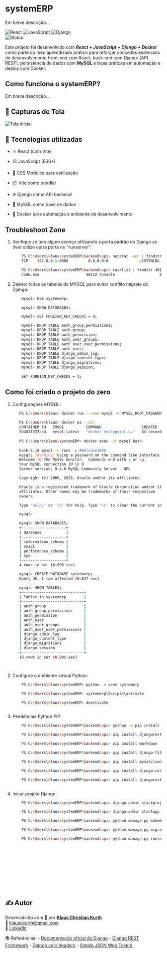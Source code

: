 # systemERP
Em breve descrição...


![React](https://img.shields.io/badge/React-18-blue?logo=react) 
![JavaScript](https://img.shields.io/badge/JavaScript-ES6-yellow?logo=javascript) 
![Django](https://img.shields.io/badge/Django-4.x-green?logo=django)  
![Status](https://img.shields.io/badge/status-em%20desenvolvimento-yellow)


Este projeto foi desenvolvido com ***React + JavaScript + Django + Docker*** como parte do meu aprendizado prático para reforçar conceitos essenciais de desenvolvimento front-end com React, back-end com Django (API REST), persistência de dados com **MySQL** e boas práticas em automação e deploy com Docker.


## Como funciona o systemERP?

Em breve descrição...


## 📸 Capturas de Tela

![Tela inicial](./screenshots/home_page.png)


## 🚀 Tecnologias utilizadas

- ⚛️ React (com Vite)

- 🟨 JavaScript (ES6+)

- 💅 CSS Modules para estilização

- 📦 Vite como bundler

- 🌐 Django como API backend

- 🐬 MySQL como base de dados

- 🐳 Docker para automação e ambiente de desenvolvimento



## Troubleshoot Zone

1. Verifique se tem algum serviço utilizando a porta padrão do Django se tiver utilize outra porta no "runserver":
    ```bash 
        PS C:\Users\klaus\systemERP\backend\api> netstat -aon | findstr :8000
        TCP    127.0.0.1:8000         0.0.0.0:0              LISTENING       40132

        PS C:\Users\klaus\systemERP\backend\api> tasklist | findstr 40132
        Code.exe                     40132 Console                    2    106.364 K


2. Deletar todas as tabelas do MYSQL para evitar conflito migrate do Django:
    ```bash 
        mysql> USE systemerp;

        mysql> SHOW DATABASES;

        mysql> SET FOREIGN_KEY_CHECKS = 0;    

        mysql> DROP TABLE auth_group_permissions;
        mysql> DROP TABLE auth_group;
        mysql> DROP TABLE auth_permission;
        mysql> DROP TABLE auth_user_groups;
        mysql> DROP TABLE auth_user_user_permissions;
        mysql> DROP TABLE auth_user;
        mysql> DROP TABLE django_admin_log;
        mysql> DROP TABLE django_content_type;
        mysql> DROP TABLE django_migrations;
        mysql> DROP TABLE django_session;
       
        SET FOREIGN_KEY_CHECKS = 1;


## Como foi criado o projeto do zero

1. Configurações MYSQL:
     ```bash
        PS C:\Users\klaus> docker run --name mysql -e MYSQL_ROOT_PASSWORD=#Welcome1988 -d -p 3306:3306 mysql:latest
        
        PS C:\Users\klaus> docker ps --all
        CONTAINER ID   IMAGE          COMMAND                  CREATED          STATUS          PORTS                                         NAMES
        5d481f337ac4   mysql:latest   "docker-entrypoint.s…"   33 seconds ago   Up 24 seconds   0.0.0.0:3306->3306/tcp, [::]:3306->3306/tcp   mysql
        
        PS C:\Users\klaus\systemERP> docker exec -it mysql bash
        
        bash-5.1# mysql -u root -p'#Welcome1988' 
        mysql: [Warning] Using a password on the command line interface can be insecure.
        Welcome to the MySQL monitor.  Commands end with ; or \g.
        Your MySQL connection id is 9
        Server version: 9.4.0 MySQL Community Server - GPL

        Copyright (c) 2000, 2025, Oracle and/or its affiliates.

        Oracle is a registered trademark of Oracle Corporation and/or its
        affiliates. Other names may be trademarks of their respective
        owners.

        Type 'help;' or '\h' for help. Type '\c' to clear the current input statement.

        mysql>

        mysql> SHOW DATABASES;
        +--------------------+
        | Database           |
        +--------------------+
        | information_schema |
        | mysql              |
        | performance_schema |
        | sys                |
        +--------------------+
        4 rows in set (0.093 sec)

        mysql> CREATE DATABASE systemerp;
        Query OK, 1 row affected (0.047 sec)

        mysql> SHOW TABLES;
        +----------------------------+
        | Tables_in_systemerp        |
        +----------------------------+
        | auth_group                 |
        | auth_group_permissions     |
        | auth_permission            |
        | auth_user                  |
        | auth_user_groups           |
        | auth_user_user_permissions |
        | django_admin_log           |
        | django_content_type        |
        | django_migrations          |
        | django_session             |
        +----------------------------+
        10 rows in set (0.005 sec)




2. Configure o ambiente virtual Python:
    ```bash
        PS C:\Users\klaus\systemERP> python -m venv systemerp

        PS C:\Users\klaus\systemERP> systemerp\Scripts\activate

        PS C:\Users\klaus\systemERP> deactivate



3. Pendências Python PIP:
    ```bash
        PS C:\Users\klaus\systemERP\backend\api> python -m pip install Django==5.2.4

        PS C:\Users\klaus\systemERP\backend\api> pip install djangorestframework

        PS C:\Users\klaus\systemERP\backend\api> pip install markdown

        PS C:\Users\klaus\systemERP\backend\api> pip install django-filter

        PS C:\Users\klaus\systemERP\backend\api> pip install mysqlclient

        PS C:\Users\klaus\systemERP\backend\api> pip install django-cors-headers

        PS C:\Users\klaus\systemERP\backend\api> pip install djangorestframework-simplejwt



4. Inicar projeto Django:
    ```bash
        PS C:\Users\klaus\systemERP\backend\api> django-admin startproject erp .

        PS C:\Users\klaus\systemERP\backend\api> django-admin startapp auth        

        PS C:\Users\klaus\systemERP\backend\api> python manage.py makemigrations

        PS C:\Users\klaus\systemERP\backend\api> python manage.py migrate

        PS C:\Users\klaus\systemERP\backend\api> python manage.py runserver 8080













## ✍️ Autor

Desenvolvido com 💙 por **[Klaus Christian Kurth](https://github.com/KlausKurth)**  
📧 klausckurth@gmail.com  
🔗 [LinkedIn](https://www.linkedin.com/in/klaus-christian-kurth-soares-039937164/) 


📚 Referências:
    - [Documentação oficial do Django](https://www.djangoproject.com/download/)
    - [Django REST Framework](https://www.django-rest-framework.org/)
    - [Django cors headers](https://pypi.org/project/django-cors-headers/)
    - [Simple JSON Web Token)](https://django-rest-framework-simplejwt.readthedocs.io/en/latest/getting_started.html)